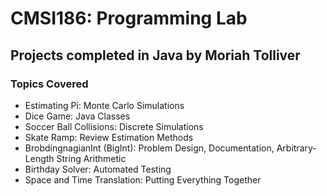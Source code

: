 # CMSI186: Programming Lab

## Projects completed in Java by Moriah Tolliver

### Topics Covered
* Estimating Pi: Monte Carlo Simulations
* Dice Game: Java Classes
* Soccer Ball Collisions: Discrete Simulations
* Skate Ramp: Review Estimation Methods
* BrobdingnagianInt (BigInt): Problem Design, Documentation, Arbitrary-Length String Arithmetic
* Birthday Solver: Automated Testing
* Space and Time Translation: Putting Everything Together
